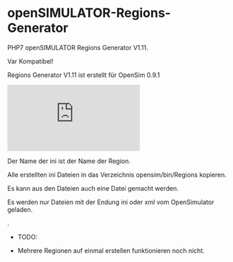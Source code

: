 # openSIMULATOR-Regions-Generator
PHP7 openSIMULATOR Regions Generator V1.11.

Var Kompatibel!

Regions Generator V1.11 ist erstellt für OpenSim 0.9.1

![Title](http://virtual-talk.de/attachment.php?aid=2265)

Der Name der ini ist der Name der Region.

Alle erstellten ini Dateien in das Verzeichnis opensim/bin/Regions kopieren.

Es kann aus den Dateien auch eine Datei gemacht werden.

Es werden nur Dateien mit der Endung ini oder xml vom OpenSimulator geladen.

.

* TODO:

* Mehrere Regionen auf einmal erstellen funktionieren noch nicht.
